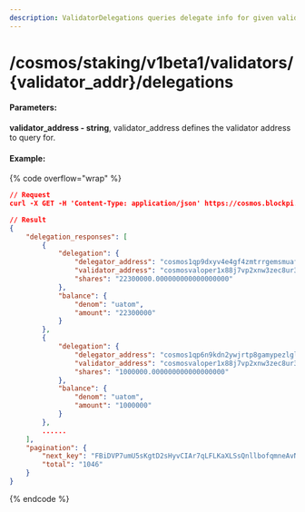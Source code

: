 ```yaml
---
description: ValidatorDelegations queries delegate info for given validator.
---
```


# /cosmos/staking/v1beta1/validators/{validator\_addr}/delegations

#### **Parameters:**

**validator\_address - string**, validator\_address defines the validator address to query for.

#### Example:

{% code overflow="wrap" %}
```json
// Request
curl -X GET -H 'Content-Type: application/json' https://cosmos.blockpi.network/lcd/v1/<your-api-key>/cosmos/staking/v1beta1/validators/cosmosvaloper1qphf0ferqcch0jca9hlqfm3x0eds3dpkcvpafp/delegations

// Result
{
    "delegation_responses": [
        {
            "delegation": {
                "delegator_address": "cosmos1qp9dxyv4e4gf4zmtrrgemsmuafehcl00screyr",
                "validator_address": "cosmosvaloper1x88j7vp2xnw3zec8ur3g4waxycyz7m0mahdv3p",
                "shares": "22300000.000000000000000000"
            },
            "balance": {
                "denom": "uatom",
                "amount": "22300000"
            }
        },
        {
            "delegation": {
                "delegator_address": "cosmos1qp6n9kdn2ywjrtp8gamypezlgllqqa4lcuv36r",
                "validator_address": "cosmosvaloper1x88j7vp2xnw3zec8ur3g4waxycyz7m0mahdv3p",
                "shares": "1000000.000000000000000000"
            },
            "balance": {
                "denom": "uatom",
                "amount": "1000000"
            }
        },
        ......
    ],
    "pagination": {
        "next_key": "FBiDVP7umU5sKgtD2sHyvCIAr7qLFLKaXLSsQnllbofqmneAvNA/K16s",
        "total": "1046"
    }
}
```
{% endcode %}
